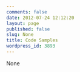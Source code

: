 ```yaml
---
comments: false
date: 2012-07-24 12:12:20
layout: page
published: false
slug: None
title: Code Samples
wordpress_id: 3893
---
```


None
